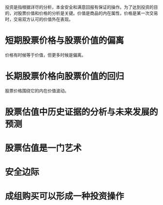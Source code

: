 
投资是指根据详尽的分析，本金安全和满意回报有保证的操作。为了达到投资的目的，对股票价值和价格的分析是关键。价值是商品的内在属性，价格是某一次交易时，交易双方认可的价值外在表现。
# 短期股票价格与股票价值的偏离
  价格有时候等于价值，但更多时候是偏离。
# 长期股票价格向股票价值的回归
  股票价格围绕它的内在价值波动。
# 股票估值中历史证据的分析与未来发展的预测
# 股票估值是一门艺术
# 安全边际
# 成组购买可以形成一种投资操作